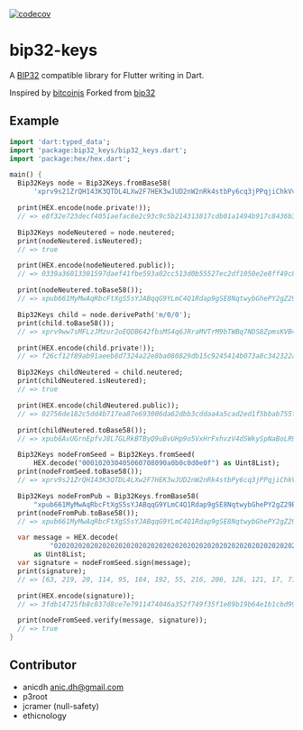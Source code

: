 [![codecov](https://codecov.io/gh/ethicnology/dart-bip32-keys/graph/badge.svg?token=J6E7XAI0FR)](https://codecov.io/gh/ethicnology/dart-bip32-keys)

# bip32-keys

A [BIP32](https://github.com/bitcoin/bips/blob/master/bip-0032.mediawiki) compatible library for Flutter writing in Dart.

Inspired by [bitcoinjs](https://github.com/bitcoinjs/bip32)
Forked from [bip32](https://github.com/dart-bitcoin/bip32-dart)

## Example
```dart
import 'dart:typed_data';
import 'package:bip32_keys/bip32_keys.dart';
import 'package:hex/hex.dart';

main() {
  Bip32Keys node = Bip32Keys.fromBase58(
      'xprv9s21ZrQH143K3QTDL4LXw2F7HEK3wJUD2nW2nRk4stbPy6cq3jPPqjiChkVvvNKmPGJxWUtg6LnF5kejMRNNU3TGtRBeJgk33yuGBxrMPHi');

  print(HEX.encode(node.private!));
  // => e8f32e723decf4051aefac8e2c93c9c5b214313817cdb01a1494b917c8436b35

  Bip32Keys nodeNeutered = node.neutered;
  print(nodeNeutered.isNeutered);
  // => true

  print(HEX.encode(nodeNeutered.public));
  // => 0339a36013301597daef41fbe593a02cc513d0b55527ec2df1050e2e8ff49c85c2

  print(nodeNeutered.toBase58());
  // => xpub661MyMwAqRbcFtXgS5sYJABqqG9YLmC4Q1Rdap9gSE8NqtwybGhePY2gZ29ESFjqJoCu1Rupje8YtGqsefD265TMg7usUDFdp6W1EGMcet8

  Bip32Keys child = node.derivePath('m/0/0');
  print(child.toBase58());
  // => xprv9ww7sMFLzJMzur2oEQDB642fbsMS4q6JRraMVTrM9bTWBq7NDS8ZpmsKVB4YF3mZecqax1fjnsPF19xnsJNfRp4RSyexacULXMKowSACTRc

  print(HEX.encode(child.private!));
  // => f26cf12f89ab91aeeb8d7324a22e8ba080829db15c9245414b073a8c342322aa

  Bip32Keys childNeutered = child.neutered;
  print(childNeutered.isNeutered);
  // => true

  print(HEX.encode(childNeutered.public));
  // => 02756de182c5dd4b717ea87e693006da62dbb3cddaa4a5cad2ed1f5bbab755f0f5

  print(childNeutered.toBase58());
  // => xpub6AvUGrnEpfvJ8L7GLRkBTByQ9uBvUHp9o5VxHrFxhvzV4dSWkySpNaBoLR9FpbnwRmTa69yLHF3QfcaxbWT7gWdwws5k4dpmJvqpEuMWwnj

  Bip32Keys nodeFromSeed = Bip32Keys.fromSeed(
      HEX.decode("000102030405060708090a0b0c0d0e0f") as Uint8List);
  print(nodeFromSeed.toBase58());
  // => xprv9s21ZrQH143K3QTDL4LXw2F7HEK3wJUD2nW2nRk4stbPy6cq3jPPqjiChkVvvNKmPGJxWUtg6LnF5kejMRNNU3TGtRBeJgk33yuGBxrMPHi

  Bip32Keys nodeFromPub = Bip32Keys.fromBase58(
      "xpub661MyMwAqRbcFtXgS5sYJABqqG9YLmC4Q1Rdap9gSE8NqtwybGhePY2gZ29ESFjqJoCu1Rupje8YtGqsefD265TMg7usUDFdp6W1EGMcet8");
  print(nodeFromPub.toBase58());
  // => xpub661MyMwAqRbcFtXgS5sYJABqqG9YLmC4Q1Rdap9gSE8NqtwybGhePY2gZ29ESFjqJoCu1Rupje8YtGqsefD265TMg7usUDFdp6W1EGMcet8

  var message = HEX.decode(
          "0202020202020202020202020202020202020202020202020202020202020202")
      as Uint8List;
  var signature = nodeFromSeed.sign(message);
  print(signature);
  // => [63, 219, 20, 114, 95, 184, 192, 55, 216, 206, 126, 121, 17, 71, 64, 70, 163, 82, 247, 73, 243, 95, 30, 137, 177, 155, 100, 225, 177, 203, 217, 147, 122, 64, 208, 129, 54, 133, 113, 41, 216, 160, 191, 15, 136, 98, 235, 25, 219, 178, 70, 222, 127, 151, 135, 242, 25, 192, 161, 187, 187, 84, 81, 215]

  print(HEX.encode(signature));
  // => 3fdb14725fb8c037d8ce7e7911474046a352f749f35f1e89b19b64e1b1cbd9937a40d08136857129d8a0bf0f8862eb19dbb246de7f9787f219c0a1bbbb5451d7

  print(nodeFromSeed.verify(message, signature));
  // => true
}

```

## Contributor
  * anicdh <anic.dh@gmail.com>
  * p3root 
  * jcramer (null-safety)
  * ethicnology

